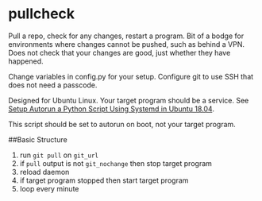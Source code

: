 # pullcheck
Pull a repo, check for any changes, restart a program. Bit of a bodge for environments where changes cannot be pushed, such as behind a VPN. Does not check that your changes are good, just whether they have happened.

Change variables in config.py for your setup. Configure git to use SSH that does not need a passcode.

Designed for Ubuntu Linux. Your target program should be a service. See [Setup Autorun a Python Script Using Systemd in Ubuntu 18.04](https://websofttechs.com/tutorials/how-to-setup-python-script-autorun-in-ubuntu-18-04/).

This script should be set to autorun on boot, not your target program.  

##Basic Structure
1. run `git pull` on `git_url`
1. if `pull` output is not `git_nochange` then stop target program
1. reload daemon
1. if target program stopped then start target program
1. loop every minute